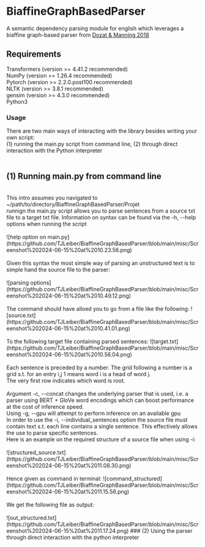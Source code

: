 # BiaffineGraphBasedParser
A semantic dependency parsing module for english which leverages a biaffine graph-based parser from [Dozat & Manning 2018](https://aclanthology.org/P18-2077/)

## Requirements
Transformers (version >= 4.41.2 recommended)<br>
NumPy (version >= 1.26.4 recommended)<br>
Pytorch (version >= 2.2.0.post100 recommended)<br>
NLTK (version >= 3.8.1 recommended)<br>
gensim (version >= 4.3.0 recommended)<br>
Python3<br>

### Usage
There are two main ways of interacting with the library besides writing your own script:<br> 
(1) running the main.py script from command line, (2) through direct interaction with the Python interpreter<br>
<br>
## (1) Running main.py from command line
<br>
This intro assumes you navigated to ~/path/to/directory/BiaffineGraphBasedParser/Projet<br>
runnign the main.py script allows you to parse sentences from a source txt file to a target txt file.
Information on syntax can be found via the -h, --help options when running the script
<br>
<br>
![help option on main.py](https://github.com/TJLeiber/BiaffineGraphBasedParser/blob/main/misc/Screenshot%202024-06-15%20at%2010.23.56.png)
<br>
<br>
Given this syntax the most simple way of parsing an unstructured text is to simple hand the source file to the parser:
<br>
<br>
![parsing options](https://github.com/TJLeiber/BiaffineGraphBasedParser/blob/main/misc/Screenshot%202024-06-15%20at%2010.49.12.png)
<br>
<br>
The command should have alloed you to go from a file like the following:
![source.txt](https://github.com/TJLeiber/BiaffineGraphBasedParser/blob/main/misc/Screenshot%202024-06-15%20at%2010.41.01.png)
<br>
<br>
To the following target file containing parsed sentences:
![target.txt](https://github.com/TJLeiber/BiaffineGraphBasedParser/blob/main/misc/Screenshot%202024-06-15%20at%2010.56.04.png)
<br>
<br>
Each sentence is preceded by a number. The grid following a number is a grid s.t. for an entry i,j 1 means word i is a head of word j.<br>
The very first row indicates which word is root.
<br>
<br> Argument -c, --concat changes the underlying parser that is used, i.e. a parser using BERT + GloVe word encodings which can boost performance at the cost of inference speed.<br>
Using -g, --gpu will attempt to perform inference on an available gpu<br>
In order to use the -i, --individual_sentences option the source file must contain text s.t. each line contains a single sentence. This effectively allows the use to parse specific sentences.<br>Here is an example on the required structure of a source file when using -i:<br><br>
![structured_source.txt](https://github.com/TJLeiber/BiaffineGraphBasedParser/blob/main/misc/Screenshot%202024-06-15%20at%2011.08.30.png)
<br>
<br>
Hence given as command in terminal:
![command_structured](https://github.com/TJLeiber/BiaffineGraphBasedParser/blob/main/misc/Screenshot%202024-06-15%20at%2011.15.56.png)
<br>
<br>
We get the following file as output:
<br>
<br>
![out_structured.txt](https://github.com/TJLeiber/BiaffineGraphBasedParser/blob/main/misc/Screenshot%202024-06-15%20at%2011.17.24.png)
### (2) Using the parser through direct interaction with the python interpreter
